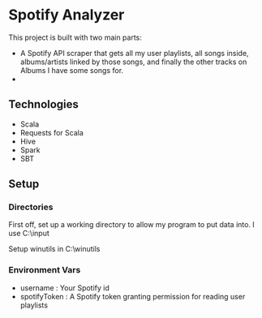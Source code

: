 # Spotify Analyzer
This project is built with two main parts: 
- A Spotify API scraper that gets all my user playlists, all songs inside, albums/artists linked by those songs, and finally the other tracks on Albums I have some songs for.
- 
## Technologies
- Scala
- Requests for Scala
- Hive
- Spark
- SBT

## Setup
### Directories
First off, set up a working directory to allow my program to put data into. I use C:\\input

Setup winutils in C:\\winutils
### Environment Vars
- username : Your Spotify id 
- spotifyToken : A Spotify token granting permission for reading user playlists



